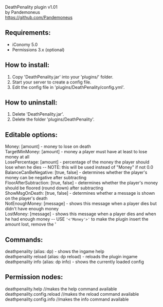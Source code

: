 DeathPenality plugin v1.01<br>
by Pandemoneus<br>
https://github.com/Pandemoneus

Requirements:
----------------
- iConomy 5.0
- Permissions 3.x (optional)

How to install:
----------------
1. Copy 'DeathPenality.jar' into your 'plugins/' folder.<br>
2. Start your server to create a config file.<br>
3. Edit the config file in 'plugins/DeathPenality/config.yml'.

How to uninstall:
-----------------
1. Delete 'DeathPenality.jar'.<br>
2. Delete the folder 'plugins/DeathPenality'.

Editable options:
-----------------
Money: [amount] - money to lose on death<br>
TargetMinMoney: [amount] - money a player must have at least to lose money at all<br>
LosePercentage: [amount] - percentage of the money the player should lose when he dies -- NOTE: this will be used instead of "Money" if not 0.0<br>
BalanceCanBeNegative: [true, false] - determines whether the player's money can be negative after subtracting<br>
FloorAfterSubtraction: [true, false] - determines whether the player's money should be floored (round down) after subtracting<br>
ShowMsgOnDeath: [true, false] - determines whether a message is shown on the player's death<br>
NotEnoughMoney: [message] - shows this message when a player dies but didn't have enough money<br>
LostMoney: [message] - shows this message when a player dies and when he had enough money -- USE <code>'<'Money'>'</code> to make the plugin insert the amount lost, remove the '

Commands:
-----------------
deathpenality (alias: dp) - shows the ingame help<br>
deathpenality reload (alias: dp reload) - reloads the plugin ingame<br>
deathpenality info (alias: dp info) - shows the currently loaded config


Permission nodes:
-----------------
deathpenality.help //makes the help command available<br>
deathpenality.config.reload //makes the reload command available<br>
deathpenality.config.info //makes the info command available